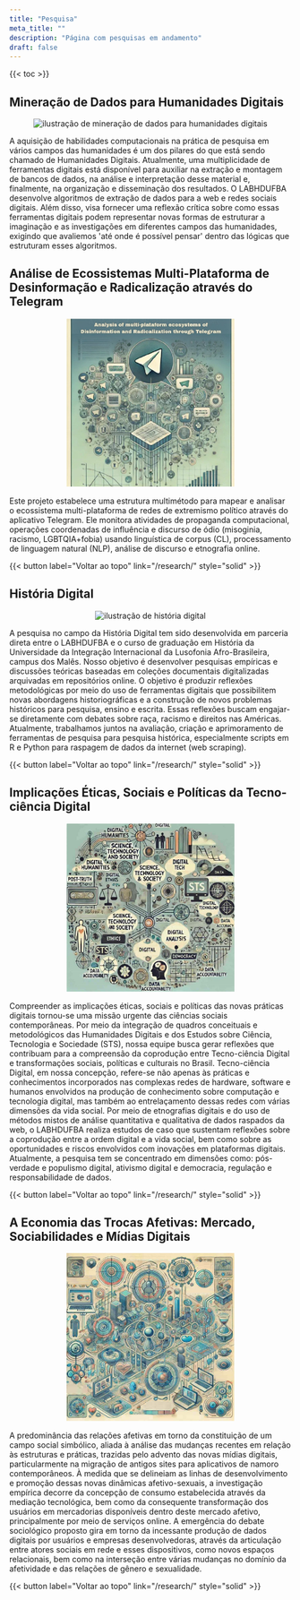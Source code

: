 ```yaml
---
title: "Pesquisa"
meta_title: ""
description: "Página com pesquisas em andamento"
draft: false
---
```


<style>
    :target::before {
      content: "";
      display: block;
      height: 120px;
      margin-top: -120px;
      visibility: hidden;
    }
  </style>

{{< toc >}}

## Mineração de Dados para Humanidades Digitais

<div style="text-align: center;">
    <img src="/images/research-data-mining.png" alt="ilustração de mineração de dados para humanidades digitais" width="300">
</div>

A aquisição de habilidades computacionais na prática de pesquisa em vários campos das humanidades é um dos pilares do que está sendo chamado de Humanidades Digitais. Atualmente, uma multiplicidade de ferramentas digitais está disponível para auxiliar na extração e montagem de bancos de dados, na análise e interpretação desse material e, finalmente, na organização e disseminação dos resultados. O LABHDUFBA desenvolve algoritmos de extração de dados para a web e redes sociais digitais. Além disso, visa fornecer uma reflexão crítica sobre como essas ferramentas digitais podem representar novas formas de estruturar a imaginação e as investigações em diferentes campos das humanidades, exigindo que avaliemos 'até onde é possível pensar' dentro das lógicas que estruturam esses algoritmos.


## Análise de Ecossistemas Multi-Plataforma de Desinformação e Radicalização através do Telegram

<div style="text-align: center;">
    <img src="/images/telegram.jpg" alt="Projeto Telegram" width="300">
</div>

Este projeto estabelece uma estrutura multimétodo para mapear e analisar o ecossistema multi-plataforma de redes de extremismo político através do aplicativo Telegram. Ele monitora atividades de propaganda computacional, operações coordenadas de influência e discurso de ódio (misoginia, racismo, LGBTQIA+fobia) usando linguística de corpus (CL), processamento de linguagem natural (NLP), análise de discurso e etnografia online.

{{< button label="Voltar ao topo" link="/research/" style="solid" >}}


## História Digital

<div style="text-align: center;">
    <img src="/images/research-digital-history.png" alt="ilustração de história digital" width="300">
</div>

A pesquisa no campo da História Digital tem sido desenvolvida em parceria direta entre o LABHDUFBA e o curso de graduação em História da Universidade da Integração Internacional da Lusofonia Afro-Brasileira, campus dos Malês. Nosso objetivo é desenvolver pesquisas empíricas e discussões teóricas baseadas em coleções documentais digitalizadas arquivadas em repositórios online. O objetivo é produzir reflexões metodológicas por meio do uso de ferramentas digitais que possibilitem novas abordagens historiográficas e a construção de novos problemas históricos para pesquisa, ensino e escrita. Essas reflexões buscam engajar-se diretamente com debates sobre raça, racismo e direitos nas Américas. Atualmente, trabalhamos juntos na avaliação, criação e aprimoramento de ferramentas de pesquisa para pesquisa histórica, especialmente scripts em R e Python para raspagem de dados da internet (web scraping).

{{< button label="Voltar ao topo" link="/research/" style="solid" >}}

## Implicações Éticas, Sociais e Políticas da Tecno-ciência Digital

<div style="text-align: center;">
    <img src="/images/sts.jpg" alt="Ilustração de história digital" width="300">
</div>

Compreender as implicações éticas, sociais e políticas das novas práticas digitais tornou-se uma missão urgente das ciências sociais contemporâneas. Por meio da integração de quadros conceituais e metodológicos das Humanidades Digitais e dos Estudos sobre Ciência, Tecnologia e Sociedade (STS), nossa equipe busca gerar reflexões que contribuam para a compreensão da coprodução entre Tecno-ciência Digital e transformações sociais, políticas e culturais no Brasil. Tecno-ciência Digital, em nossa concepção, refere-se não apenas às práticas e conhecimentos incorporados nas complexas redes de hardware, software e humanos envolvidos na produção de conhecimento sobre computação e tecnologia digital, mas também ao entrelaçamento dessas redes com várias dimensões da vida social. Por meio de etnografias digitais e do uso de métodos mistos de análise quantitativa e qualitativa de dados raspados da web, o LABHDUFBA realiza estudos de caso que sustentam reflexões sobre a coprodução entre a ordem digital e a vida social, bem como sobre as oportunidades e riscos envolvidos com inovações em plataformas digitais. Atualmente, a pesquisa tem se concentrado em dimensões como: pós-verdade e populismo digital, ativismo digital e democracia, regulação e responsabilidade de dados.

{{< button label="Voltar ao topo" link="/research/" style="solid" >}}

## A Economia das Trocas Afetivas: Mercado, Sociabilidades e Mídias Digitais

<div style="text-align: center;">
    <img src="/images/affect.jpg" alt="A Economia das Trocas Afetivas" width="300">
</div>

A predominância das relações afetivas em torno da constituição de um campo social simbólico, aliada à análise das mudanças recentes em relação às estruturas e práticas, trazidas pelo advento das novas mídias digitais, particularmente na migração de antigos sites para aplicativos de namoro contemporâneos. À medida que se delineiam as linhas de desenvolvimento e promoção dessas novas dinâmicas afetivo-sexuais, a investigação empírica decorre da concepção de consumo estabelecida através da mediação tecnológica, bem como da consequente transformação dos usuários em mercadorias disponíveis dentro deste mercado afetivo, principalmente por meio de serviços online. A emergência do debate sociológico proposto gira em torno da incessante produção de dados digitais por usuários e empresas desenvolvedoras, através da articulação entre atores sociais em rede e esses dispositivos, como novos espaços relacionais, bem como na interseção entre várias mudanças no domínio da afetividade e das relações de gênero e sexualidade.

{{< button label="Voltar ao topo" link="/research/" style="solid" >}}
